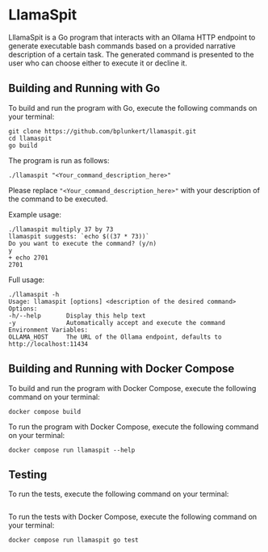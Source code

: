# LlamaSpit

LllamaSpit is a Go program that interacts with an Ollama HTTP endpoint to generate executable bash commands based on a provided narrative description of a certain task. The generated command is presented to the user who can choose either to execute it or decline it.

## Building and Running with Go

To build and run the program with Go, execute the following commands on your terminal:

```
git clone https://github.com/bplunkert/llamaspit.git
cd llamaspit
go build
```

The program is run as follows:
```
./llamaspit "<Your_command_description_here>"
```

Please replace `"<Your_command_description_here>"` with your description of the command to be executed.

Example usage:
```
./llamaspit multiply 37 by 73
llamaspit suggests: `echo $((37 * 73))`
Do you want to execute the command? (y/n)
y
+ echo 2701
2701
```

Full usage:
```
./llamaspit -h
Usage: llamaspit [options] <description of the desired command>
Options:
-h/--help       Display this help text
-y              Automatically accept and execute the command
Environment Variables:
OLLAMA_HOST     The URL of the Ollama endpoint, defaults to http://localhost:11434
```


## Building and Running with Docker Compose

To build and run the program with Docker Compose, execute the following command on your terminal:
```
docker compose build
```

To run the program with Docker Compose, execute the following command on your terminal:
```
docker compose run llamaspit --help
```
## Testing

To run the tests, execute the following command on your terminal:
```go test
```

To run the tests with Docker Compose, execute the following command on your terminal:
```
docker compose run llamaspit go test

```
